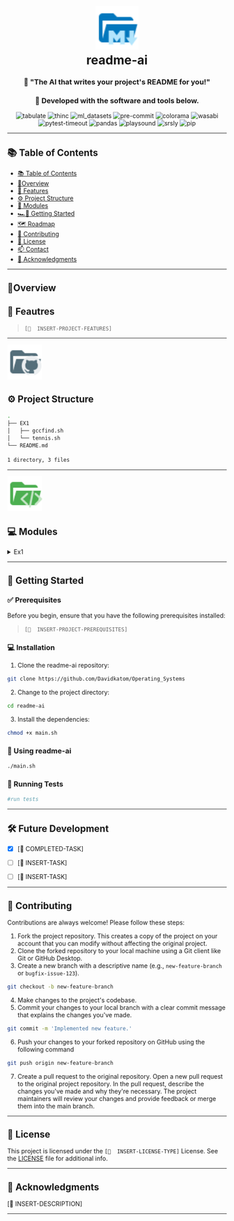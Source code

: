 
<div align="center">
<h1 align="center">
<img src="https://raw.githubusercontent.com/PKief/vscode-material-icon-theme/ec559a9f6bfd399b82bb44393651661b08aaf7ba/icons/folder-markdown-open.svg" width="100" />
<br>
readme-ai
</h1>
<h3 align="center">📍 "The AI that writes your project's README for you!"</h3>
<h3 align="center">🚀 Developed with the software and tools below.</h3>
<p align="center">

<img src="https://img.shields.io/badge/precommit-FAB040.svg?style=for-the-badge&logo=pre-commit&logoColor=black" alt="tabulate" />
<img src="https://img.shields.io/badge/pandas-150458.svg?style=for-the-badge&logo=pandas&logoColor=white" alt="thinc" />
<img src="https://img.shields.io/badge/Pytest-0A9EDC.svg?style=for-the-badge&logo=Pytest&logoColor=white" alt="ml_datasets" />
<img src="https://img.shields.io/badge/Redis-DC382D.svg?style=for-the-badge&logo=Redis&logoColor=white" alt="pre-commit" />
<img src="https://img.shields.io/badge/tqdm-FFC107.svg?style=for-the-badge&logo=tqdm&logoColor=black" alt="colorama" />
<img src="https://img.shields.io/badge/NumPy-013243.svg?style=for-the-badge&logo=NumPy&logoColor=white" alt="wasabi" />

<img src="https://img.shields.io/badge/spaCy-09A3D5.svg?style=for-the-badge&logo=spaCy&logoColor=white" alt="pytest-timeout" />
<img src="https://img.shields.io/badge/Hypothesis-BD1C2B.svg?style=for-the-badge&logo=Hypothesis&logoColor=white" alt="pandas" />
<img src="https://img.shields.io/badge/OpenAI-412991.svg?style=for-the-badge&logo=OpenAI&logoColor=white" alt="playsound" />
<img src="https://img.shields.io/badge/Python-3776AB.svg?style=for-the-badge&logo=Python&logoColor=white" alt="srsly" />
<img src="https://img.shields.io/badge/Docker-2496ED.svg?style=for-the-badge&logo=Docker&logoColor=white" alt="pip" />
</p>

</div>

---
## 📚 Table of Contents
- [📚 Table of Contents](#-table-of-contents)
- [📍Overview](#-introdcution)
- [🔮 Features](#-features)
- [⚙️ Project Structure](#project-structure)
- [🧩 Modules](#modules)
- [🏎💨 Getting Started](#-getting-started)
- [🗺 Roadmap](#-roadmap)
- [🤝 Contributing](#-contributing)
- [🪪 License](#-license)
- [📫 Contact](#-contact)
- [🙏 Acknowledgments](#-acknowledgments)

---

## 📍Overview



## 🔮 Feautres

> `[📌  INSERT-PROJECT-FEATURES]`

---

<img src="https://raw.githubusercontent.com/PKief/vscode-material-icon-theme/ec559a9f6bfd399b82bb44393651661b08aaf7ba/icons/folder-github-open.svg" width="80" />

## ⚙️ Project Structure

```bash
.
├── EX1
│   ├── gccfind.sh
│   └── tennis.sh
└── README.md

1 directory, 3 files
```
---

<img src="https://raw.githubusercontent.com/PKief/vscode-material-icon-theme/ec559a9f6bfd399b82bb44393651661b08aaf7ba/icons/folder-src-open.svg" width="80" />

## 💻 Modules
<details closed><summary>Ex1</summary>

| File       | Summary                                                                                                                                                                                                                |
|:-----------|:-----------------------------------------------------------------------------------------------------------------------------------------------------------------------------------------------------------------------|
| tennis.sh  | This code is a two-player game in which each player takes turns picking a number from 0 to their current score. The player with the higher number gains a point, and the first player to reach 3 points wins the game. |
| gccfind.sh | This code changes the directory to the first parameter, checks if there are enough parameters, and then searches for files with the . c extension that contain the second parameter.                                   |

</details>
<hr />

## 🚀 Getting Started

### ✅ Prerequisites

Before you begin, ensure that you have the following prerequisites installed:
> `[📌  INSERT-PROJECT-PREREQUISITES]`

### 💻 Installation

1. Clone the readme-ai repository:
```sh
git clone https://github.com/Davidkatom/Operating_Systems
```

2. Change to the project directory:
```sh
cd readme-ai
```

3. Install the dependencies:
```sh
chmod +x main.sh
```

### 🤖 Using readme-ai

```sh
./main.sh
```

### 🧪 Running Tests
```sh
#run tests
```

<hr />

## 🛠 Future Development
- [X] [📌  COMPLETED-TASK]
- [ ] [📌  INSERT-TASK]
- [ ] [📌  INSERT-TASK]


---

## 🤝 Contributing
Contributions are always welcome! Please follow these steps:
1. Fork the project repository. This creates a copy of the project on your account that you can modify without affecting the original project.
2. Clone the forked repository to your local machine using a Git client like Git or GitHub Desktop.
3. Create a new branch with a descriptive name (e.g., `new-feature-branch` or `bugfix-issue-123`).
```sh
git checkout -b new-feature-branch
```
4. Make changes to the project's codebase.
5. Commit your changes to your local branch with a clear commit message that explains the changes you've made.
```sh
git commit -m 'Implemented new feature.'
```
6. Push your changes to your forked repository on GitHub using the following command
```sh
git push origin new-feature-branch
```
7. Create a pull request to the original repository.
Open a new pull request to the original project repository. In the pull request, describe the changes you've made and why they're necessary. 
The project maintainers will review your changes and provide feedback or merge them into the main branch.

---

## 🪪 License

This project is licensed under the `[📌  INSERT-LICENSE-TYPE]` License. See the [LICENSE](https://docs.github.com/en/communities/setting-up-your-project-for-healthy-contributions/adding-a-license-to-a-repository) file for additional info.

---

## 🙏 Acknowledgments

[📌  INSERT-DESCRIPTION]


---
